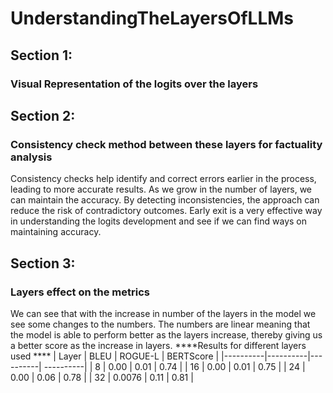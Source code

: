 # UnderstandingTheLayersOfLLMs

## Section 1: 
### Visual Representation of the logits over the layers

## Section 2:
### Consistency check method between these layers for factuality analysis
Consistency checks help identify and correct errors earlier in the process, leading to more accurate results. As we grow in the number of layers, we can maintain the accuracy. By detecting inconsistencies, the approach can reduce the risk of contradictory outcomes. Early exit is a very effective way in understanding the logits development and see if we can find ways on maintaining accuracy. 


## Section 3:
### Layers effect on the metrics 
We can see that with the increase in number of the layers in the model we see some changes to the numbers. The numbers are linear meaning that the model is able to perform better as the layers increase, thereby giving us a better score as the increase in layers.
****Results for different layers used ****
| Layer | BLEU | ROGUE-L | BERTScore |
|----------|----------|----------| ----------|
| 8   | 0.00   | 0.01   | 0.74   |
| 16   | 0.00   | 0.01   | 0.75   |
| 24   | 0.00   | 0.06  | 0.78   | 
| 32   | 0.0076   | 0.11  | 0.81   |
